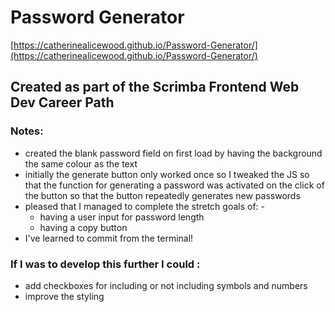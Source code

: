 # Password Generator
[https://catherinealicewood.github.io/Password-Generator/](https://catherinealicewood.github.io/Password-Generator/)
## Created as part of the Scrimba Frontend Web Dev Career Path

### Notes:
- created the blank password field on first load by having the background the same colour as the text
- initially the generate button only worked once so I tweaked the JS so that the function for generating a password was activated on the click of the button so that the button repeatedly generates new passwords
- pleased that I managed to complete the stretch goals of: - 
    - having a user input for password length
    - having a copy button
- I've learned to commit from the terminal!
### If I was to develop this further I could :
- add checkboxes for including or not including symbols and numbers
- improve the styling
